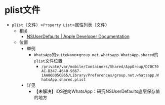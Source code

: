 # plist文件

* `plist`（文件）=`Property List`=属性列表（文件）
  * 相关
    * [NSUserDefaults | Apple Developer Documentation](https://developer.apple.com/documentation/foundation/nsuserdefaults)
  * 位置
    * 举例
      * `WhatsApp`的`suiteName`=`group.net.whatsapp.WhatsApp.shared`的`plist`文件位置
        * `/private/var/mobile/Containers/Shared/AppGroup/D70C70AC-D347-4640-9667-1AA86D05CB65/Library/Preferences/group.net.whatsapp.WhatsApp.shared.plist`
    * 详见
      * 【未解决】iOS逆向WhatsApp：研究NSUserDefaults底层保存值的地方
